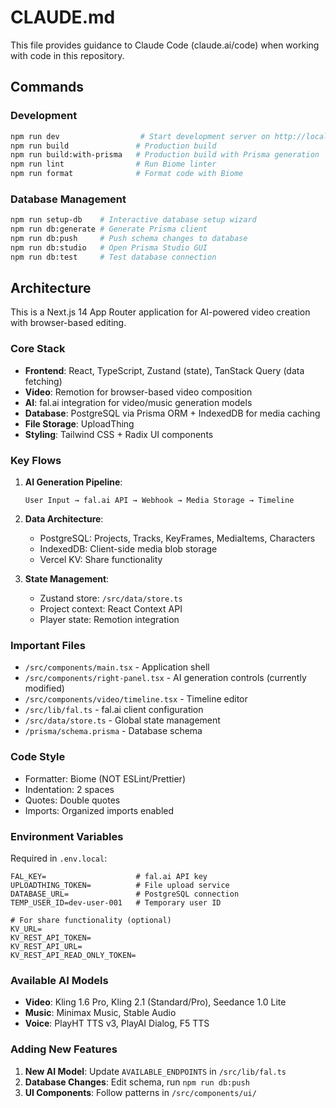 # CLAUDE.md

This file provides guidance to Claude Code (claude.ai/code) when working with code in this repository.

## Commands

### Development
```bash
npm run dev                  # Start development server on http://localhost:3000
npm run build               # Production build
npm run build:with-prisma   # Production build with Prisma generation
npm run lint                # Run Biome linter
npm run format              # Format code with Biome
```

### Database Management
```bash
npm run setup-db    # Interactive database setup wizard
npm run db:generate # Generate Prisma client
npm run db:push     # Push schema changes to database
npm run db:studio   # Open Prisma Studio GUI
npm run db:test     # Test database connection
```

## Architecture

This is a Next.js 14 App Router application for AI-powered video creation with browser-based editing.

### Core Stack
- **Frontend**: React, TypeScript, Zustand (state), TanStack Query (data fetching)
- **Video**: Remotion for browser-based video composition
- **AI**: fal.ai integration for video/music generation models
- **Database**: PostgreSQL via Prisma ORM + IndexedDB for media caching
- **File Storage**: UploadThing
- **Styling**: Tailwind CSS + Radix UI components

### Key Flows

1. **AI Generation Pipeline**:
   ```
   User Input → fal.ai API → Webhook → Media Storage → Timeline
   ```

2. **Data Architecture**:
   - PostgreSQL: Projects, Tracks, KeyFrames, MediaItems, Characters
   - IndexedDB: Client-side media blob storage
   - Vercel KV: Share functionality

3. **State Management**:
   - Zustand store: `/src/data/store.ts`
   - Project context: React Context API
   - Player state: Remotion integration

### Important Files

- `/src/components/main.tsx` - Application shell
- `/src/components/right-panel.tsx` - AI generation controls (currently modified)
- `/src/components/video/timeline.tsx` - Timeline editor
- `/src/lib/fal.ts` - fal.ai client configuration
- `/src/data/store.ts` - Global state management
- `/prisma/schema.prisma` - Database schema

### Code Style

- Formatter: Biome (NOT ESLint/Prettier)
- Indentation: 2 spaces
- Quotes: Double quotes
- Imports: Organized imports enabled

### Environment Variables

Required in `.env.local`:
```
FAL_KEY=                    # fal.ai API key
UPLOADTHING_TOKEN=          # File upload service
DATABASE_URL=               # PostgreSQL connection
TEMP_USER_ID=dev-user-001   # Temporary user ID

# For share functionality (optional)
KV_URL=
KV_REST_API_TOKEN=
KV_REST_API_URL=
KV_REST_API_READ_ONLY_TOKEN=
```

### Available AI Models

- **Video**: Kling 1.6 Pro, Kling 2.1 (Standard/Pro), Seedance 1.0 Lite
- **Music**: Minimax Music, Stable Audio
- **Voice**: PlayHT TTS v3, PlayAI Dialog, F5 TTS

### Adding New Features

1. **New AI Model**: Update `AVAILABLE_ENDPOINTS` in `/src/lib/fal.ts`
2. **Database Changes**: Edit schema, run `npm run db:push`
3. **UI Components**: Follow patterns in `/src/components/ui/`
